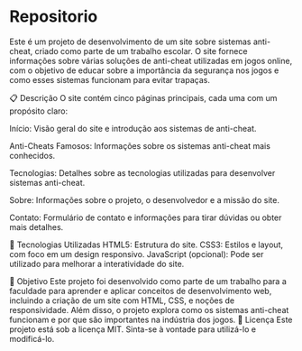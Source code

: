 # Repositorio
Este é um projeto de desenvolvimento de um site sobre sistemas anti-cheat, criado como parte de um trabalho escolar. O site fornece informações sobre várias soluções de anti-cheat utilizadas em jogos online, com o objetivo de educar sobre a importância da segurança nos jogos e como esses sistemas funcionam para evitar trapaças.

📋 Descrição
O site contém cinco páginas principais, cada uma com um propósito claro:

Início: Visão geral do site e introdução aos sistemas de anti-cheat.

Anti-Cheats Famosos: Informações sobre os sistemas anti-cheat mais conhecidos.

Tecnologias: Detalhes sobre as tecnologias utilizadas para desenvolver sistemas anti-cheat.

Sobre: Informações sobre o projeto, o desenvolvedor e a missão do site.

Contato: Formulário de contato e informações para tirar dúvidas ou obter mais detalhes.

🚀 Tecnologias Utilizadas
HTML5: Estrutura do site.
CSS3: Estilos e layout, com foco em um design responsivo.
JavaScript (opcional): Pode ser utilizado para melhorar a interatividade do site.

🎯 Objetivo
Este projeto foi desenvolvido como parte de um trabalho para a faculdade para aprender e aplicar conceitos de desenvolvimento web, incluindo a criação de um site com HTML, CSS, e noções de responsividade. Além disso, o projeto explora como os sistemas anti-cheat funcionam e por que são importantes na indústria dos jogos.
📝 Licença
Este projeto está sob a licença MIT. Sinta-se à vontade para utilizá-lo e modificá-lo.

